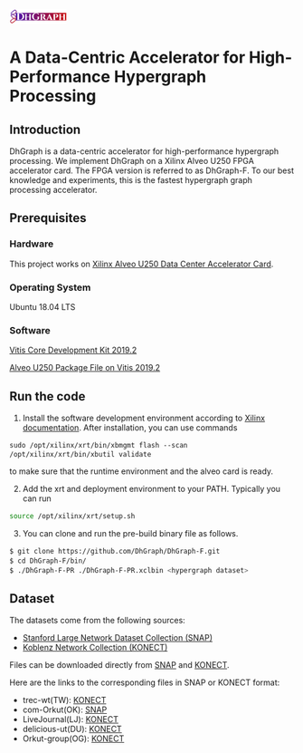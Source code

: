 <img src="DhGraph.png" width="20%" height="20%">

# A Data-Centric Accelerator for High-Performance Hypergraph Processing

## Introduction

DhGraph is a data-centric accelerator for high-performance hypergraph processing. 
We implement DhGraph on a Xilinx Alveo U250 FPGA accelerator card. 
The FPGA version is referred to as DhGraph-F.
To our best knowledge and experiments, this is the fastest hypergraph graph processing accelerator.

## Prerequisites

### Hardware

This project works on [Xilinx Alveo U250 Data Center Accelerator Card](https://www.xilinx.com/products/boards-and-kits/alveo/u250.html).

### Operating System

Ubuntu 18.04 LTS

### Software

[Vitis Core Development Kit 2019.2](https://www.xilinx.com/products/design-tools/vitis/vitis-platform.html)

[Alveo U250 Package File on Vitis 2019.2](https://www.xilinx.com/support/download/index.html/content/xilinx/en/downloadNav/alveo/u250.html)

## Run the code

1. Install the software development environment according to [Xilinx documentation](https://www.xilinx.com/support/documentation/boards_and_kits/accelerator-cards/1_9/ug1301-getting-started-guide-alveo-accelerator-cards.pdf). After installation, you can use commands

```
sudo /opt/xilinx/xrt/bin/xbmgmt flash --scan
/opt/xilinx/xrt/bin/xbutil validate
```

to make sure that the runtime environment and the alveo card is ready.

2. Add the xrt and deployment environment to your PATH. Typically you can run

``` sh
source /opt/xilinx/xrt/setup.sh
```

3. You can clone and run the pre-build binary file as follows.

``` sh
$ git clone https://github.com/DhGraph/DhGraph-F.git
$ cd DhGraph-F/bin/
$ ./DhGraph-F-PR ./DhGraph-F-PR.xclbin <hypergraph dataset>
```

## Dataset

The datasets come from the following sources:

* [Stanford Large Network Dataset Collection (SNAP)](http://snap.stanford.edu/data/index.html)
* [Koblenz Network Collection (KONECT)](http://konect.cc/networks/)

Files can be downloaded directly from [SNAP](http://snap.stanford.edu/data/index.html) and [KONECT](http://konect.cc/networks/).

Here are the links to the corresponding files in SNAP or KONECT format:

* trec-wt(TW): [KONECT](http://konect.cc/networks/gottron-trec/)
* com-Orkut(OK): [SNAP](http://snap.stanford.edu/data/com-Orkut.html)
* LiveJournal(LJ): [KONECT](http://konect.cc/networks/livejournal-groupmemberships/)
* delicious-ut(DU): [KONECT](http://konect.cc/networks/delicious-ut/)
* Orkut-group(OG): [KONECT](http://konect.cc/networks/orkut-groupmemberships/)
